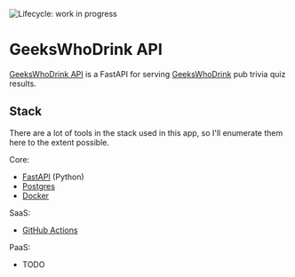 ![Lifecycle: work in progress](https://img.shields.io/badge/lifecycle-work%20in%20progress-blue.svg)

# GeeksWhoDrink API

[GeeksWhoDrink API]() is a FastAPI for serving [GeeksWhoDrink](https://www.geekswhodrink.com/) pub trivia quiz results.

## Stack

There are a lot of tools in the stack used in this app, so I'll enumerate them here to the extent possible.

Core:

- [FastAPI](https://fastapi.tiangolo.com/) (Python)
- [Postgres](https://www.postgresql.org/)
- [Docker](https://www.docker.com/)

SaaS:

- [GitHub Actions](https://github.com/actions)

PaaS:

- TODO

